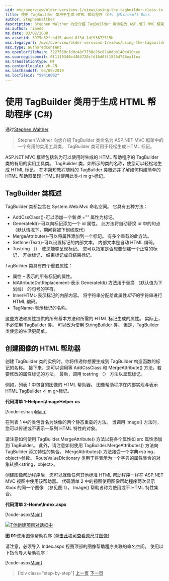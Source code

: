 ```yaml
---
uid: mvc/overview/older-versions-1/views/using-the-tagbuilder-class-to-build-html-helpers-cs
title: 使用 TagBuilder 类用于生成 HTML 帮助程序 (C#) |Microsoft Docs
author: StephenWalther
description: Stephen Walther 向您介绍 TagBuilder 类命名为 ASP.NET MVC 框架中的一个有用的实用工具类。 可以轻松地使用到的 TagBuilder 类...
ms.author: riande
ms.date: 03/02/2009
ms.assetid: 3975a52f-bd15-4edd-8f3d-1df93672515b
msc.legacyurl: /mvc/overview/older-versions-1/views/using-the-tagbuilder-class-to-build-html-helpers-cs
msc.type: authoredcontent
ms.openlocfilehash: 3227560c1d0c48f7738e26c87a0dbb140c410eee
ms.sourcegitcommit: 0f1119340e4464720cfd16d0ff15764746ea1fea
ms.translationtype: MT
ms.contentlocale: zh-CN
ms.lasthandoff: 04/09/2019
ms.locfileid: "59410092"
---
```

# <a name="using-the-tagbuilder-class-to-build-html-helpers-c"></a>使用 TagBuilder 类用于生成 HTML 帮助程序 (C#)

通过[Stephen Walther](https://github.com/StephenWalther)

> Stephen Walther 向您介绍 TagBuilder 类命名为 ASP.NET MVC 框架中的一个有用的实用工具类。 TagBuilder 类可用于轻松生成 HTML 标记。


ASP.NET MVC 框架包括名为可以使用时生成的 HTML 帮助程序的 TagBuilder 类的有用的实用工具类。 TagBuilder 类，如所示的类的名称，使您可以轻松地生成 HTML 标记。 在本简短教程随附的 TagBuilder 类概述并了解如何构建简单的 HTML 帮助器呈现 HTML 时使用此类&lt;i m g&gt;标记。

## <a name="overview-of-the-tagbuilder-class"></a>TagBuilder 类概述

TagBuilder 类都包含在 System.Web.Mvc 命名空间。 它具有五种方法：

- AddCssClass()-可以添加一个新*类 =""* 属性为标记。
- GenerateId()-可以向标记添加一个 id 属性。 此方法将自动替换 id 中的句点 （默认情况下，期间将被下划线取代）
- MergeAttribute()-可以将属性添加到一个标记。 有多个重载的此方法。
- SetInnerText()-可以设置标记的内部文本。 内部文本是自动 HTML 编码。
- Tostring （）-使您能够呈现标记。 您可以指定是否想要创建一个正常的标记、 开始标记、 结束标记或自结束标记。
  

TagBuilder 类具有四个重要属性：

- 属性 – 表示的所有标记的属性。
- IdAttributeDotReplacement-表示 GenerateId() 方法用于替换 （默认值为下划线） 的句号的字符。
- InnerHTML-表示标记的内部内容。 将字符串分配给此属性*却不*的字符串进行 HTML 编码。
- TagName-表示标记的名称。

这些方法和属性提供的所有基本方法和所需的 HTML 标记生成的属性。 实际上，不必使用 TagBuilder 类。 可以改为使用 StringBuilder 类。 但是，TagBuilder 类使您的生活更简单。

## <a name="creating-an-image-html-helper"></a>创建图像的 HTML 帮助器

创建 TagBuilder 类的实例时，你将传递你想要生成到 TagBuilder 构造函数的标记的名称。 接下来，您可以调用等 AddCssClass 和 MergeAttribute() 方法，若要修改的属性标记的方法。 最后，调用 tostring （） 方法以呈现标记。

例如，列表 1 中包含的图像的 HTML 帮助器。 图像帮助程序在内部实现与表示 HTML TagBuilder &lt;i m g&gt;标记。

**代码清单 1-Helpers\ImageHelper.cs**

[!code-csharp[Main](using-the-tagbuilder-class-to-build-html-helpers-cs/samples/sample1.cs)]

在列表 1 中的类包含名为映像的两个静态重载的方法。 当调用 Image() 方法时，您可以传递或不表示一系列 HTML 特性的对象。

请注意如何使用 TagBuilder.MergeAttribute() 方法以将各个属性如 src 属性添加到 TagBuilder。 此外，请注意如何使用 TagBuilder.MergeAttributes() 方法向 TagBuilder 添加特性的集合。 MergeAttributes() 方法接受一个字典&lt;string，object&gt;参数。 RouteValueDictionary 类用于将表示为一个字典的属性集合的对象转换&lt;string，object&gt;。

创建图像帮助程序后，您可以就像任何其他标准 HTML 帮助程序一样在 ASP.NET MVC 视图中使用该帮助器。 代码清单 2 中的视图使用图像帮助程序两次显示 Xbox 的同一个图像 （参见图 1）。 Image() 帮助者称为使用或不 HTML 特性集合。

**代码清单 2-Home\Index.aspx**

[!code-aspx[Main](using-the-tagbuilder-class-to-build-html-helpers-cs/samples/sample2.aspx)]


[![T他新建项目对话框中](using-the-tagbuilder-class-to-build-html-helpers-cs/_static/image1.jpg)](using-the-tagbuilder-class-to-build-html-helpers-cs/_static/image1.png)

**图 01**:使用图像帮助程序 ([单击此项可查看原尺寸图像](using-the-tagbuilder-class-to-build-html-helpers-cs/_static/image2.png))


请注意，必须导入 Index.aspx 视图顶部的图像帮助程序关联的命名空间。 使用以下指令导入帮助程序：

[!code-aspx[Main](using-the-tagbuilder-class-to-build-html-helpers-cs/samples/sample3.aspx)]

> [!div class="step-by-step"]
> [上一页](creating-custom-html-helpers-cs.md)
> [下一页](creating-page-layouts-with-view-master-pages-cs.md)
